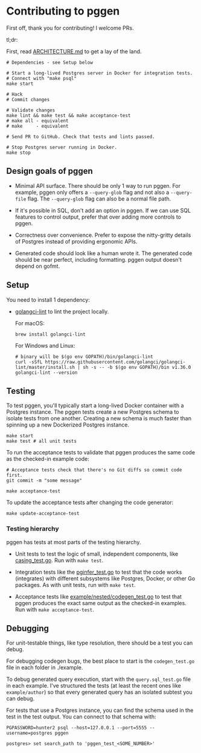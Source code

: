 # Contributing to pggen

First off, thank you for contributing! I welcome PRs. 

tl;dr:

First, read [ARCHITECTURE.md](ARCHITECTURE.md) to get a lay of the land.

```shell
# Dependencies - see Setup below

# Start a long-lived Postgres server in Docker for integration tests.
# Connect with "make psql"
make start 

# Hack
# Commit changes

# Validate changes
make lint && make test && make acceptance-test 
# make all - equivalent
# make     - equivalent

# Send PR to GitHub. Check that tests and lints passed.

# Stop Postgres server running in Docker.
make stop
```

## Design goals of pggen

-   Minimal API surface. There should be only 1 way to run pggen. For example,
    pggen only offers a `--query-glob` flag and not also a `--query-file`
    flag. The `--query-glob` flag can also be a normal file path.
    
-   If it's possible in SQL, don't add an option in pggen. If we can use SQL
    features to control output, prefer that over adding more controls to pggen.
  
-   Correctness over convenience. Prefer to expose the nitty-gritty details of
    Postgres instead of providing ergonomic APIs.
    
-   Generated code should look like a human wrote it. The generated code should
    be near perfect, including formatting. pggen output doesn't depend on gofmt.

## Setup

You need to install 1 dependency:

-   [golangci-lint] to lint the project locally.

    For macOS:
    
    ```shell
    brew install golangci-lint
    ```
    
    For Windows and Linux:

    ```shell
    # binary will be $(go env GOPATH)/bin/golangci-lint
    curl -sSfL https://raw.githubusercontent.com/golangci/golangci-lint/master/install.sh | sh -s -- -b $(go env GOPATH)/bin v1.36.0
    golangci-lint --version
    ````

[golangci-lint]: https://golangci-lint.run/

## Testing

To test pggen, you'll typically start a long-lived Docker container with a 
Postgres instance.  The pggen tests create a new Postgres schema to isolate
tests from one another. Creating a new schema is much faster than spinning up a
new Dockerized Postgres instance.

```shell
make start
make test # all unit tests
```

To run the acceptance tests to validate that pggen produces the same code as 
the checked-in example code:

```shell
# Acceptance tests check that there's no Git diffs so commit code first.
git commit -m "some message" 

make acceptance-test
```

To update the acceptance tests after changing the code generator:

```shell
make update-acceptance-test
```

### Testing hierarchy

pggen has tests at most parts of the testing hierarchy.

-   Unit tests to test the logic of small, independent components, like 
    [casing_test.go]. Run with `make test`.
    
-   Integration tests like the [pginfer_test.go] to test that the code works
    (integrates) with different subsystems like Postgres, Docker, or other Go
    packages. As with unit tests, run with `make test`.
    
-   Acceptance tests like [example/nested/codegen_test.go] to test that pggen
    produces the exact same output as the checked-in examples. Run with 
    `make acceptance-test`.
    
[casing_test.go]: internal/casing/casing_test.go
[pginfer_test.go]: internal/pginfer/pginfer_test.go
[example/nested/codegen_test.go]: example/nested/codegen_test.go

## Debugging

For unit-testable things, like type resolution, there should be a test you can 
debug.

For debugging codegen bugs, the best place to start is the `codegen_test.go`
file in each folder in ./example.

To debug generated query execution, start with the `query.sql_test.go` file in 
each example. I've structured the tests (at least the recent ones like 
`example/author`) so that every generated query has an isolated subtest you can
debug.

For tests that use a Postgres instance, you can find the schema used in the test
in the test output. You can connect to that schema with:

```
PGPASSWORD=hunter2 psql --host=127.0.0.1 --port=5555 --username=postgres pggen

postgres> set search_path to 'pggen_test_<SOME_NUMBER>'
```